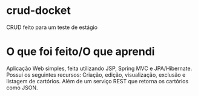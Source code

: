 # crud-docket
CRUD feito para um teste de estágio

# O que foi feito/O que aprendi
Aplicação Web simples, feita utilizando JSP, Spring MVC e JPA/Hibernate.
Possui os seguintes recursos: Criação, edição, visualização, exclusão e listagem de cartórios. Além de um serviço REST que retorna os cartórios como JSON.
